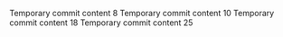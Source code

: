 Temporary commit content 8
Temporary commit content 10
Temporary commit content 18
Temporary commit content 25
